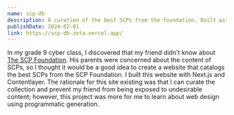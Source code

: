 ```yaml
---
name: scp-db
description: A curation of the best SCPs from the foundation. Built with Next.js and Contentlayer, with a 100% Chrome Lighthouse score
publishDate: 2024-02-01
link: https://scp-db-zeta.vercel.app/
---
```


In my grade 9 cyber class, I discovered that my friend didn't know about [The SCP Foundation](https://scp-wiki.wikidot.com/). His parents were concerned about the content of SCPs, so I thought it would be a good idea to create a website that catalogs the best SCPs from the SCP Foundation. I built this website with Next.js and Contentlayer. The rationale for this site existing was that I can curate the collection and prevent my friend from being exposed to undesirable content; however, this project was more for me to learn about web design using programmatic generation.
